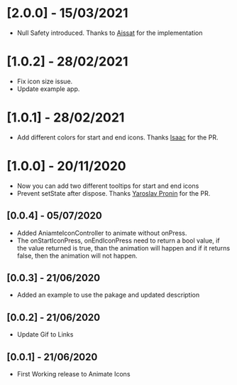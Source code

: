 # [2.0.0] - 15/03/2021
* Null Safety introduced. Thanks to [Aissat](https://github.com/aissat) for the implementation

# [1.0.2] - 28/02/2021
* Fix icon size issue.
* Update example app. 

# [1.0.1] - 28/02/2021

* Add different colors for start and end icons. Thanks [Isaac](https://github.com/oppongjr) for the PR.

# [1.0.0] - 20/11/2020

* Now you can add two different tooltips for start and end icons
* Prevent setState after dispose. Thanks [Yaroslav Pronin](https://github.com/proninyaroslav) for the PR.

## [0.0.4] - 05/07/2020

* Added AniamteIconController to animate without onPress. 
* The onStartIconPress, onEndIconPress need to return a bool value, if the value returned is true, than the animation will happen and if it returns false, then the animation will not happen.

## [0.0.3] - 21/06/2020

* Added an example to use the pakage and updated description 

## [0.0.2] - 21/06/2020

* Update Gif to Links 

## [0.0.1] - 21/06/2020

* First Working release to Animate Icons


